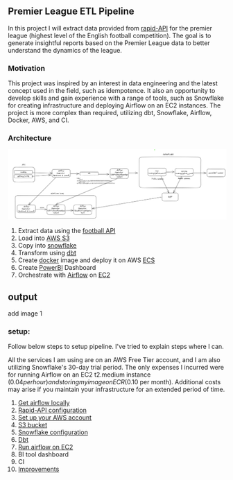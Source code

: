 ## Premier League ETL Pipeline

In this project I will extract data provided from [rapid-API](https://rapidapi.com/hub) for the premier league (highest level of the English football competition).
The goal is to generate insightful reports based on the Premier League data to better understand the dynamics of the league.

### Motivation
This project was inspired by an interest in data engineering and the latest concept used in the field, such as idempotence. It also an opportunity to develop skills and gain experience with a range of tools, such as Snowflake for creating infrastructure and deploying Airflow on an EC2 instances. The project is more complex than required, utilizing dbt, Snowflake, Airflow, Docker, AWS, and CI.

### Architecture 

![Image description](images/architecture_plot_initial.png)
1. Extract data using the [football API](https://rapidapi.com/api-sports/api/API-FOOTBALL)
2. Load into [AWS S3](https://aws.amazon.com/s3/)
3. Copy into [snowflake](https://www.snowflake.com/en/)
4. Transform using [dbt](https://www.getdbt.com/)
5. Create [docker](https://www.docker.com/) image and deploy it on AWS [ECS](https://aws.amazon.com/ecs/)
6. Create [PowerBI](https://powerbi.microsoft.com/en-gb/) Dashboard
7. Orchestrate with [Airflow](https://airflow.apache.org/) on [EC2](https://aws.amazon.com/ec2/)

## output
add image 1

### setup:

Follow below steps to setup pipeline. I've tried to explain steps where I can. 

All the services I am using are on an AWS Free Tier account, and I am also utilizing Snowflake's 30-day trial period. The only expenses I incurred were for running Airflow on an EC2 t2.medium instance ($0.04 per hour) and storing my image on ECR ($0.10 per month). Additional costs may arise if you maintain your infrastructure for an extended period of time.

1. [Get airflow locally](instructions/airflow_local.md) 
2. [Rapid-API configuration](instructions/Rapid_API_configuration.md)
3. [Set up your AWS account](/instructions/AWS_account.md)
4. [S3 bucket](/instructions/S3_bucket.md)
5. [Snowflake configuration](/instructions/snowflake.md)
6. [Dbt](/instructions/dbt.md)
7. [Run airflow on EC2](/instructions/airlfow_ec2.md)
8. BI tool dashboard
9. CI
10. [Improvements](/instructions/improvement.md)
